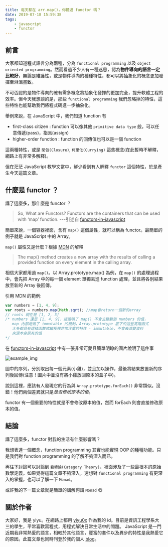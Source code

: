 ```yaml
---
title: 每天都在 arr.map()，你聽過 functor 嗎？
date: 2019-07-18 15:59:38
tags:
    - javascript
    - functor
---
```


## 前言

大家都知道程式語言分為兩種，分為 `functional programming` 以及 `object oriented programming`。然而看過不少人有一種迷思，認為**物件導向的語言一定比較好**，無論是維護性，或是物件導向的種種特性，都可以將抽象化的概念更加發揮至淋漓盡致。

不可否認的是物件導向的確有需多概念將抽象化發揮的更加完全，提升軟體工程的效率。但今天我想談的是，那些 `functional programming` 我們忽略掉的特性，這些特性也能幫助我們將程式碼進一步抽象化。

舉例來說，在 JavaScript 中，我們知道 function 有

-   first-class citizen : function 可以像其他 `primitive data type` 般，可以任意傳遞(pass)，指派(assign)
-   higher-order function : function 的回傳值也可以是一個 function

這兩種特性，或是 `閉包(Closure)`, `柯里化(Currying)` 這些概念(在此暫時不解釋，網路上有非常多解釋)。

但在茫茫 JavaScript 教學文當中，鮮少看到有人解釋 `functor` 這個特性，於是產生今天這篇文章。

## 什麼是 functor ？

講了這麼多，那什麼是 functor ？

> So, What are Functors? Functors are the containers that can be used with ‘map’ function. ---引述自 [functors-in-javascript](https://hackernoon.com/functors-in-javascript-20a647b8f39f)

簡單來說，一個容器裡面，含有 `map()` 這個屬性，就可以稱為 functor。最簡單的例子就是 JavaScript 中的 Array。

`map()` 屬性又是什麼？根據 [MDN](https://developer.mozilla.org/en-US/docs/Web/JavaScript/Reference/Global_Objects/Array/map) 的解釋

> The map() method creates a new array with the results of calling a provided function on every element in the calling array.

相信大家都用過 `map()`。以 Array.prototype.map() 為例，在 `map()` 的處理過程中，會先把 Array 中的每一個 element 單獨丟進 function 處理，並且將各別結果放至新的 Array 後回傳。

引用 MDN 的範例:

```javascript
var numbers = [1, 4, 9];
var roots = numbers.map(Math.sqrt); //map會return一個新的array
// roots 現在是 [1, 2, 3]
/* numbers 還是 [1, 4, 9]，這證明了 map() 不會去變動到 numbers 的值，
   map 內部是做了 immutable 的機制，Array.prototype 底下的這些高階函式
   大多都具有這樣函數式編程裡非常注重的特性 - immutable，不會去改變資料
   來源本身原有的值 
*/
```

在 [functors-in-javascript](https://hackernoon.com/functors-in-javascript-20a647b8f39f) 中有一張非常可愛且簡單明瞭的圖片說明了這件事

![example_img](https://cdn-images-1.medium.com/max/1600/1*GbH6_EAvPrtQGc9fiVZpMA.gif)

圖中的序列，分別取出每一個元素(小雞)，並且加以操作，最後將結果放置新的序列後回傳(注意！圖片中並沒有將小雞放回原本的盒子中)。

說到這裡，應該有人發現它的行為與 `Array.prototype.forEach()` 非常類似。沒錯！他們兩個差異就只是*是否修改原本的值*。

functor 有一個重要的特性就是不會修改原本的值，然而 forEach 則會直接修改原本的值。

## 結論

講了這麼多，functor 對我的生活有什麼影響嗎？

我想表達一個概念，function programming 其實也能實現 OOP 的種種功能。只是我們對 function programming 的了解不夠深入而已。

再往下討論可以討論到 `範疇論(Category Theory)`，裡面涉及了一些最根本的原始數學定義。如果覺得這篇文章不夠深入，還想對 `functional programming` 有更深入的掌握，也可以了解一下 `Monad`。

或許我的下一篇文章就是簡單的講解何謂 `Monad` 😋

## 關於作者

大家好，我是 yiyu。在網路上都用 [yiyu0x](https://github.com/yiyu0x) 作為我的 id。目前是資訊工程學系大三的學生，平常喜歡寫程式，用程式解決日常生活中的問題。
JavaScript 是一門近期我非常熱愛的語言，相較於其他語言，豐富的套件以及異步的特性是我熱愛它的原因。此篇文章也同時刊登於我的個人 [blog](https://blog.yiyu0x.tk/)。
